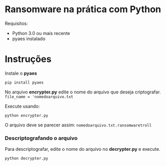 # Ransomware na prática com Python

Requisitos:
- Python 3.0 ou mais recente
- pyaes instalado

# Instruções

Instale o **pyaes**
```
pip install pyaes
```

No arquivo **encrypter.py** edite o nome do arquivo que deseja criptografar.  
`file_name = 'nomedoarquivo.txt`

Execute usando:
```
python encrypter.py
```
O arquivo deve se parecer assim:
`nomedoarquivo.txt.ransomwaretroll`

### Descriptografando o arquivo

Para descriptografar, edite o nome do arquivo no **decrypter.py** e execute.
```
python decrypter.py
```
